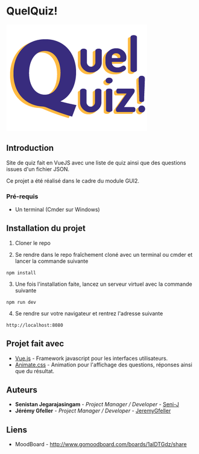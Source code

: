 # QuelQuiz!

![QuelQuiz!](/Code/src/assets/logo.png)


## Introduction

Site de quiz fait en VueJS avec une liste de quiz ainsi que des questions issues d'un fichier JSON.

Ce projet a été réalisé dans le cadre du module GUI2.

### Pré-requis

- Un terminal (Cmder sur Windows)

## Installation du projet

1. Cloner le repo

2. Se rendre dans le repo fraîchement cloné avec un terminal ou cmder et lancer la commande suivante
```
npm install
```

3. Une fois l'installation faite, lancez un serveur virtuel avec la commande suivante
```
npm run dev
```

4. Se rendre sur votre navigateur et rentrez l'adresse suivante
```
http://localhost:8080
```

## Projet fait avec

* [Vue.js](https://vuejs.org) - Framework javascript pour les interfaces utilisateurs.
* [Animate.css](https://daneden.github.io/animate.css/) - Animation pour l'affichage des questions, réponses ainsi que du résultat.


## Auteurs

* **Senistan Jegarajasingam** - *Project Manager / Developer* - [Seni-J](https://github.com/Seni-J)
* **Jérémy Gfeller** - *Project Manager / Developer* - [JeremyGfeller](https://github.com/JeremyGfeller)

## Liens

- MoodBoard - http://www.gomoodboard.com/boards/1alDTGdz/share
